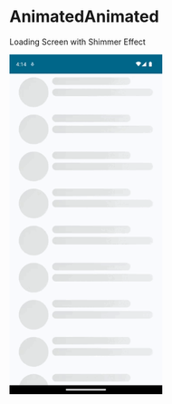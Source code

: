 # AnimatedAnimated
 Loading Screen with Shimmer Effect

 <div>
<img  alt="screen" src="https://github.com/allangoncalvess/AnimatedShimmer/blob/main/Screen.gif" height="600" width="270">
</div>
